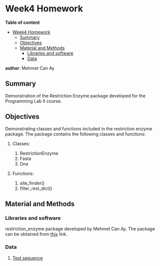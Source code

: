 # Week4 Homework

**Table of content**
- [Week4 Homework](#week4-homework)
  - [Summary](#summary)
  - [Objectives](#objectives)
  - [Material and Methods](#material-and-methods)
    - [Libraries and software](#libraries-and-software)
    - [Data](#data)

**author**: Mehmet Can Ay

## Summary
Demonstration of the Restriction Enzyme package developed for the Programming Lab II course.

## Objectives
Demonstrating classes and functions included in the restriction enzyme package. The package contains the following classes and functions:

1. Classes:
   1. RestrictionEnzyme
   2. Fasta
   3. Dna

2. Functions:
   1. site_finder()
   2. filter_rest_dict()

## Material and Methods

### Libraries and software
restriction_enzyme package developed by Mehmet Can Ay. The package can be obtained from [this](https://gitlab.informatik.uni-bonn.de/aym0/restriction_enzyme) link.

### Data

1. [Test sequence](./data/sequence.fasta)